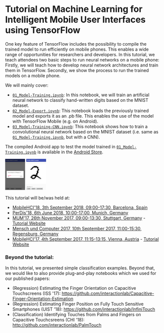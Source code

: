 # Tutorial on Machine Learning for Intelligent Mobile User Interfaces using TensorFlow
One key feature of TensorFlow includes the possibility to compile the trained model to run efficiently on mobile phones. This enables a wide range of opportunities for researchers and developers. In this tutorial, we teach attendees two basic steps to run neural networks on a mobile phone: Firstly, we will teach how to develop neural network architectures and train them in TensorFlow. Secondly, we show the process to run the trained models on a mobile phone.

We will mainly cover:
* [`01_Model-Training.ipynb`](https://github.com/interactionlab/imui-tutorial/blob/master/01_Model-Training.ipynb): In this notebook, we will train an artificial neural network to classify hand-written digits based on the MNIST dataset.
* [`02_Model-Export.ipynb`](https://github.com/interactionlab/imui-tutorial/blob/master/02_Model-Export.ipynb): This notebook loads the previously trained model and exports it as an .pb file. This enables the use of the model with TensorFlow Mobile (e.g. on Android).
* [`03_Model-Training-CNN.ipynb`](https://github.com/interactionlab/imui-tutorial/blob/master/03_Model-Training-CNN.ipynb): This notebook shows how to train a convolutional neural network based on the MNIST dataset (i.e. same as [`01_Model-Training.ipynb`](https://github.com/interactionlab/imui-tutorial/blob/master/01_Model-Training.ipynb), but with a CNN).


The compiled Android app to test the model trained in [`01_Model-Training.ipynb`](https://github.com/interactionlab/imui-tutorial/blob/master/01_Model-Training.ipynb) is available in the [Android Store](https://play.google.com/store/apps/details?id=io.interactionlab.tutorial_mobile_example).

<img src="./img/screenshot_download.png" height="100" /> <img src="./img/screenshot_detect.png" height="100" />

This tutorial will be/was held at:
* [MobileHCI'18, 3th September 2018, 09:00-17:30, Barcelona, Spain](https://mobilehci.acm.org/2018/2018/06/23/tutorials/#tut1)
* [PerDis'18, 6th June 2018, 10:00-17:00, Munich, Germany](http://pervasivedisplays.org/2018/program.html) 
* [MUM'17, 26th November 2017, 09:00-13:30, Stuttgart, Germany](http://www.mum-conf.org/2017/index.php?web=workshopsandtuts) - [Tutorial Website](https://interactionlab.io/imui-mum17/)
* [Mensch und Computer 2017, 10th September 2017, 11:00-15:30, Regensburg, Germany](http://muc2017.mensch-und-computer.de/programm/tutorials-mci/)
* [MobileHCI'17, 4th September 2017, 11:15-13:15, Vienna, Austria](https://mobilehci.acm.org/2017/tutorials-about.html) - [Tutorial Website](https://interactionlab.io/imui-mobilehci17/)

 
### Beyond the tutorial:
In this tutorial, we presented simple classification examples. Beyond that, we would like to also provide plug-and-play notebooks which we used for our published papers:
* (Regression) Estimating the Finger Orientation on Capacitive Touchscreens (ISS '17): https://github.com/interactionlab/Capacitive-Finger-Orientation-Estimation
* (Regression) Estimating Finger Position on Fully Touch Sensitive Smartphones (UIST '18): https://github.com/interactionlab/InfiniTouch 
* (Classification) Identifying Touches from Palms and Fingers on Capacitive Touchcsreens (CHI '18): http://github.com/interactionlab/PalmTouch
